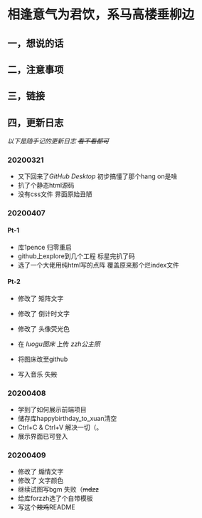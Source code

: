 # 相逢意气为君饮，系马高楼垂柳边

## 一，想说的话



## 二，注意事项



## 三，链接





## 四，更新日志

*以下是随手记的更新日志 ~~看不看都可~~*

### 20200321

- 又下回来了*GitHub Desktop* 初步搞懂了那个hang on是啥
- 扒了个静态html源码
- 没有css文件 界面原始丑陋

### 20200407

#### Pt-1

- 库1pence 归零重启
- github上explore到几个工程 标星完扒了码
- 选了一个大佬用纯html写的点阵 覆盖原来那个烂index文件

#### Pt-2

- 修改了 矩阵文字
- 修改了 倒计时文字
- 修改了 头像荧光色
- 在 *luogu图床* 上传 *zzh公主照*

- 将图床改至github
- 写入音乐 ~~失败~~

### 20200408

- 学到了如何展示前端项目
- 储存库happybirthday_to_xuan清空 
- Ctrl+C  & Ctrl+V 解决一切（。
- 展示界面已可登入

### 20200409

- 修改了 煽情文字
- 修改了 文字颜色
- 继续试图写bgm 失败（~~mdzz~~
- 给库forzzh选了个自带模板
- 写这个~~辣鸡~~README

